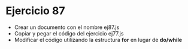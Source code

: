 # Ejercicio 87

* Crear un documento con el nombre ej87.js
* Copiar y pegar el código del ejercicio ej77.js
* Modificar el código utilizando la estructura **for** en lugar de **do/while**
